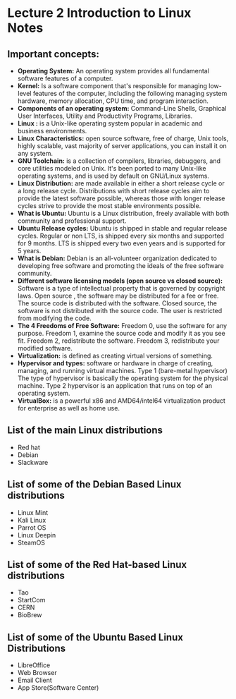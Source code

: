 # Lecture 2 Introduction to Linux Notes

## Important concepts:
* **Operating System:** An operating system provides all fundamental software features of a computer.
* **Kernel:** Is a software component that's responsible for managing low-level features of the computer, including the following managing system hardware, memory allocation, CPU time, and program interaction. 
* **Components of an operating system:** Command-Line Shells, Graphical User Interfaces, Utility and Productivity Programs, Libraries.
* **Linux :** is a Unix-like operating system popular in academic and business environments. 
* **Linux Characteristics:** open source software, free of charge, Unix tools, highly scalable, vast majority of server applications, you can install it on any system. 
* **GNU Toolchain:** is a collection of compilers, libraries, debuggers, and core utilities modeled on Unix. It's been ported to many Unix-like operating systems, and is used by default on GNU/Linux systems. 
* **Linux Distribution:** are made available  in either a short release cycle or a long release cycle. Distributions with short release cycles aim to provide the latest software possible, whereas those with longer release cycles strive to provide the most stable environments possible. 
* **What is Ubuntu:** Ubuntu is a Linux distribution, freely available with both community and professional support. 
* **Ubuntu Release cycles:** Ubuntu is shipped in stable and regular release cycles. Regular or non LTS, is shipped every six months and supported for 9 months. LTS is shipped every two even years and is supported for 5 years.
* **What is Debian:** Debian is an all-volunteer organization dedicated to developing free software and promoting the ideals of the free software community. 
* **Different software licensing models (open source vs closed source):** Software is a type of intellectual property that is governed by copyright laws. Open source , the software may be distributed for a fee or free. The source code is distributed with the software. Closed source, the software is not distributed with the source code. The user is restricted from modifying the code. 
* **The 4 Freedoms of Free Software:** Freedom 0, use the software for any purpose. Freedom 1, examine the source code and modify it as you see fit. Freedom 2, redistribute  the software. Freedom 3, redistribute your modified software. 
* **Virtualization:** is defined as creating virtual versions of something. 
* **Hypervisor and types:** software or hardware in charge of creating, managing, and running virtual machines. Type 1 (bare-metal hypervisor) The type of hypervisor is basically the operating system for the physical machine. Type 2 hypervisor is an application that runs on top of an operating system.
* **VirtualBox:** is a powerful x86 and AMD64/intel64 virtualization product for enterprise  as well as home use. 


## List of the main Linux distributions
* Red hat 
* Debian 
* Slackware 
## List of some of the Debian Based Linux distributions
* Linux Mint 
* Kali Linux 
* Parrot OS
* Linux Deepin 
* SteamOS
## List of some of the Red Hat-based Linux distributions
* Tao
* StartCom
* CERN
* BioBrew 
## List of some of the Ubuntu Based Linux Distributions
* LibreOffice 
* Web Browser 
* Email Client 
* App Store(Software Center)